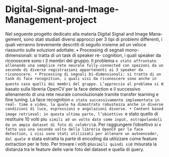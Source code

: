 # Digital-Signal-and-Image-Management-project
Nel seguente progetto dedicato alla materia Digital Signal and Image Mana- gement, sono stati studiati diversi approcci per 3 tipi di problemi differenti, i quali verranno brevemente descritti di seguito insieme ad un veloce riassunto sulle soluzioni adottate: • Processing di segnali mono-dimensionali: si tratta di un task di speaker re- cognition, i quali speaker da riconoscere sono i 3 membri del gruppo. Il problema `e stato affrontato allenando una semplice rete neurale fully-connected con spezzoni da un secondo di diverse registrazioni appartenenti ai 3 speaker da riconoscere. • Processing di segnali bi-dimensionali: si tratta di un task di face recognition, i quali visi da riconoscere sono anche in questo caso quelli dei membri del gruppo. L’approccio al problema si `e basato sulla libreria OpenCV per la face detection e il successivo allenamento di una rete neurale convoluzionale tramite transfer learning e fine tuning. La face recognition `e stata successivamente implementata in real- time a video, la quale ha dimostrato robustezza anche in diverse condizioni di luce, espressioni e angolazioni diverse. • Content based image retrieval: in questa ultima parte, l’obiettivo `e stato quello di restituire 10 volti piu` simili ad un volto dato come input, estrapolandoli da un ampio dataset di foto di celebrit`a. Per raggiungere l’obiettivo si `e fatto uso una seconda volta della libreria OpenCV per la face detection, i visi sono stati utilizzati per allenare un autoencoder, dal quale `e stata estratta la parte di encoding da utilizzare come feature extraction per le foto. Per trovare i volti piu` simili quindi si `e misurata la distanza tra le feature delle varie foto del dataset e quella di query.
